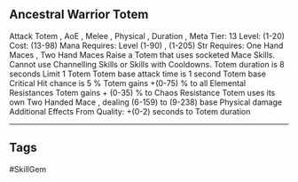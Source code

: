 ## Ancestral Warrior Totem
Attack
Totem , AoE , Melee , Physical , Duration , Meta
Tier: 13
Level: (1-20)
Cost: (13-98) Mana
Requires: Level (1-90) , (1-205) Str
Requires: One Hand Maces , Two Hand Maces
Raise a Totem that uses socketed Mace Skills. Cannot use Channelling Skills or Skills with Cooldowns.
Totem duration is 8 seconds
Limit 1 Totem
Totem base attack time is 1 second
Totem base Critical Hit chance is 5 %
Totem gains +(0-75) % to all Elemental Resistances
Totem gains + (0-35) % to Chaos Resistance
Totem uses its own Two Handed Mace , dealing (6-159) to (9-238) base Physical damage
Additional Effects From Quality:
+(0-2) seconds to Totem duration

---
## Tags
#SkillGem
